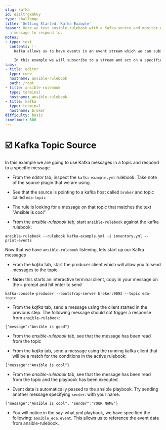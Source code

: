 ```yaml
---
slug: kafka
id: ei1ltrgknh6y
type: challenge
title: 'Getting Started: Kafka Example'
teaser: Here we test ansible-rulebook with a Kafka source and monitor a topic for
  a message to respond to.
notes:
- type: text
  contents: |-
    Kafka allows us to have events in an event stream which we can subscribe to. This allows us a bigger possibilty and opens the door to monitoring applications or enterprise environments using event streams already.

    In this example we will subscribe to a stream and act on a specific message we pick up from the stream.
tabs:
- title: editor
  type: code
  hostname: ansible-rulebook
  path: /root
- title: ansible-rulebook
  type: terminal
  hostname: ansible-rulebook
- title: kafka
  type: terminal
  hostname: broker
difficulty: basic
timelimit: 600
---
```

☑️ Kafka Topic Source
===
In this example we are going to use Kafka messages in a topic and respond to a specific message.


- From the _editor_ tab, inspect the `kafka-example.yml` rulebook. Take note of the source plugin that we are using.

- See that the source is pointing to a kafka host called `broker` and topic called `eda-topic`

- The rule is looking for a message on that topic that matches the text "Ansible is cool"

- From the _ansible-rulebook_ tab, start `ansible-rulebook` against the kafka rulebook:



`ansible-rulebook --rulebook kafka-example.yml -i inventory.yml --print-events`

Now that we have `ansible-rulebook` listening, lets start up our Kafka messages

- From the _kafka_ tab, start the producer client which will allow you to send messages to the topic

- **Note:** this starts an interactive terminal client, copy in your message on the `>` prompt and hit enter to send



`kafka-console-producer --bootstrap-server broker:9092 --topic eda-topic`



- From the _kafka_ tab, send a message using the client started in the previous step. The following message should not trigger a response from `ansible-rulebook`:



`{"message":"Ansible is good"}`



- From the _ansible-rulebook_ tab, see that the message has been read from the topic



- From the _kafka_ tab, send a message using the running kafka client that will be a match for the conditions in the active rulebook:



`{"message":"Ansible is cool"}`



- From the _ansible-rulebook_ tab, see that the message has been read from the topic and the playbook has been executed



- Event data is automatically passed to the ansible playbook. Try sending another message specifying `sender`: with your name.



`{"message":"Ansible is cool", "sender":"YOUR NAME"}`

- You will notice in the say-what.yml playbook, we have specified the following: `ansible_eda.event`. This allows us to reference the event data from ansible-rulebook.
